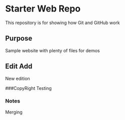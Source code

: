 # Starter Web Repo

This repository is for showing how Git and GitHub work

## Purpose

Sample website with plenty of files for demos

## Edit Add
New edition

###CopyRight
Testing

### Notes
Merging 
